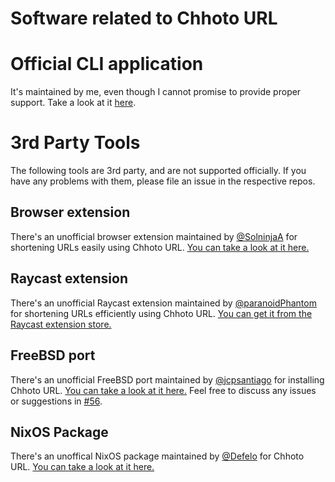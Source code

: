 # Software related to Chhoto URL

# Official CLI application

It's maintained by me, even though I cannot promise to provide proper support. Take a look at it
[here](https://github.com/SinTan1729/chhoto-url-cli).

# 3rd Party Tools

The following tools are 3rd party, and are not supported officially. If you have any problems with them, please file an issue
in the respective repos.

## Browser extension

There's an unofficial browser extension maintained by [@SolninjaA](https://github.com/SolninjaA) for shortening URLs easily using Chhoto URL.
[You can take a look at it here.](https://github.com/SolninjaA/Chhoto-URL-Extension)

## Raycast extension

There's an unofficial Raycast extension maintained by [@paranoidPhantom](https://github.com/paranoidPhantom) for shortening URLs efficiently using Chhoto URL.
[You can get it from the Raycast extension store.](https://www.raycast.com/andrei_hudalla/chhoto)

## FreeBSD port

There's an unofficial FreeBSD port maintained by [@jcpsantiago](https://github.com/jcpsantiago) for installing Chhoto URL.
[You can take a look at it here.](https://tangled.sh/@jcpsantiago.xyz/freebsd-ports/tree/main/www/chhoto-url)
Feel free to discuss any issues or suggestions in [#56](https://github.com/SinTan1729/chhoto-url/discussions/56).

## NixOS Package
There's an unoffical NixOS package maintained by [@Defelo](https://github.com/Defelo) for Chhoto URL.
[You can take a look at it here.](https://search.nixos.org/packages?query=chhoto-url)
